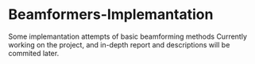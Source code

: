 # Beamformers-Implemantation
Some implemantation attempts of basic beamforming methods
Currently working on the project, and in-depth report and descriptions will be commited later.
